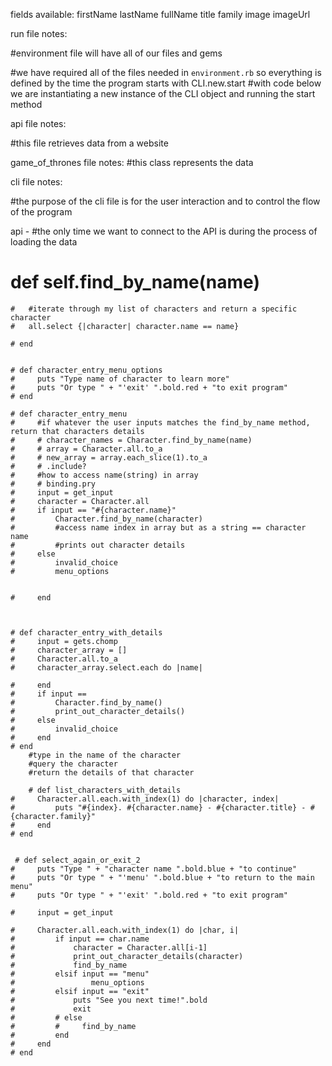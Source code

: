 fields available:
firstName
lastName
fullName
title
family
image
imageUrl

run file notes:

#environment file will have all of our files and gems

#we have required all of the files needed in `environment.rb` so everything is defined by the time the program starts with CLI.new.start
#with code below we are instantiating a new instance of the CLI object and running the start method

api file notes:

#this file retrieves data from a website

game_of_thrones file notes:
#this class represents the data

cli file notes:

#the purpose of the cli file is for the user interaction and to control the flow of the program

api - #the only time we want to connect to the API is during the process of loading the data


 # def self.find_by_name(name)
    #   #iterate through my list of characters and return a specific character
    #   all.select {|character| character.name == name}

    # end
      

    # def character_entry_menu_options
    #     puts "Type name of character to learn more"
    #     puts "Or type " + "'exit' ".bold.red + "to exit program"
    # end

    # def character_entry_menu
    #     #if whatever the user inputs matches the find_by_name method, return that characters details
    #     # character_names = Character.find_by_name(name)
    #     # array = Character.all.to_a
    #     # new_array = array.each_slice(1).to_a
    #     # .include?
    #     #how to access name(string) in array
    #     # binding.pry
    #     input = get_input
    #     character = Character.all
    #     if input == "#{character.name}"
    #         Character.find_by_name(character)
    #         #access name index in array but as a string == character name
    #         #prints out character details
    #     else
    #         invalid_choice
    #         menu_options


    #     end

    

    # def character_entry_with_details
    #     input = gets.chomp
    #     character_array = []
    #     Character.all.to_a
    #     character_array.select.each do |name|
            
    #     end
    #     if input == 
    #         Character.find_by_name()
    #         print_out_character_details()
    #     else
    #         invalid_choice
    #     end
    # end
        #type in the name of the character
        #query the character
        #return the details of that character

        # def list_characters_with_details
    #     Character.all.each.with_index(1) do |character, index|
    #         puts "#{index}. #{character.name} - #{character.title} - #{character.family}"
    #     end
    # end


     # def select_again_or_exit_2
    #     puts "Type " + "character name ".bold.blue + "to continue"
    #     puts "Or type " + "'menu' ".bold.blue + "to return to the main menu"
    #     puts "Or type " + "'exit' ".bold.red + "to exit program"

    #     input = get_input

    #     Character.all.each.with_index(1) do |char, i|
    #         if input == char.name
    #             character = Character.all[i-1]
    #             print_out_character_details(character)
    #             find_by_name
    #         elsif input == "menu"
    #                 menu_options
    #         elsif input == "exit"
    #             puts "See you next time!".bold
    #             exit
    #         # else
    #         #     find_by_name
    #         end
    #     end
    # end





